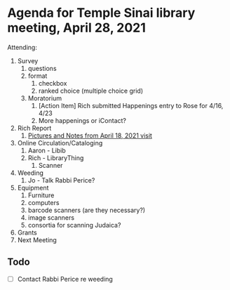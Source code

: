 # Agenda for Temple Sinai library meeting, April 28, 2021


Attending:


1. Survey
    1. questions
    1. format
        1. checkbox
        1. ranked choice (multiple choice grid)
    1. Moratorium
        1. [Action Item] Rich submitted Happenings entry to Rose for 4/16, 4/23
        1. More happenings or iContact?
1. Rich Report
    1. [Pictures and Notes from April 18, 2021 visit](rich-ts-pictures-2021-04-18.md)
1. Online Circulation/Cataloging
    1. Aaron - Libib
    1. Rich - LibraryThing
        1. Scanner
1. Weeding
    1. Jo - Talk Rabbi Perice?
1. Equipment
    1. Furniture
    1. computers
    1. barcode scanners (are they necessary?)
    1. image scanners
    1. consortia for scanning Judaica?
1. Grants
1. Next Meeting

## Todo

- [ ] Contact Rabbi Perice re weeding
